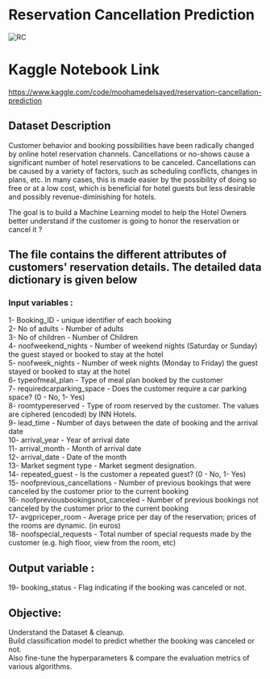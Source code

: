 # Reservation Cancellation Prediction
![RC](https://user-images.githubusercontent.com/108439954/222217456-92356fc5-e97c-4022-9312-ffb412e52608.png)

# Kaggle Notebook Link
https://www.kaggle.com/code/moohamedelsayed/reservation-cancellation-prediction

## Dataset Description
Customer behavior and booking possibilities have been radically changed by online hotel reservation channels. Cancellations or no-shows cause a significant number of hotel reservations to be canceled. Cancellations can be caused by a variety of factors, such as scheduling conflicts, changes in plans, etc. In many cases, this is made easier by the possibility of doing so free or at a low cost, which is beneficial for hotel guests but less desirable and possibly revenue-diminishing for hotels.

The goal is to build a Machine Learning model to help the Hotel Owners better understand if the customer is going to honor the reservation or cancel it ?  

## The file contains the different attributes of customers' reservation details. The detailed data dictionary is given below  

### Input variables :  
1- Booking_ID - unique identifier of each booking  
2- No of adults - Number of adults  
3- No of children - Number of Children  
4- noofweekend_nights - Number of weekend nights (Saturday or Sunday) the guest stayed or booked to stay at the hotel  
5- noofweek_nights - Number of week nights (Monday to Friday) the guest stayed or booked to stay at the hotel  
6- typeofmeal_plan - Type of meal plan booked by the customer  
7- requiredcarparking_space - Does the customer require a car parking space? (0 - No, 1- Yes)  
8- roomtypereserved - Type of room reserved by the customer. The values are ciphered (encoded) by INN Hotels.  
9- lead_time - Number of days between the date of booking and the arrival date  
10- arrival_year - Year of arrival date  
11- arrival_month - Month of arrival date  
12- arrival_date - Date of the month  
13- Market segment type - Market segment designation.  
14- repeated_guest - Is the customer a repeated guest? (0 - No, 1- Yes)  
15- noofprevious_cancellations - Number of previous bookings that were canceled by the customer prior to the current booking  
16- noofpreviousbookingsnot_canceled - Number of previous bookings not canceled by the customer prior to the current booking  
17- avgpriceper_room - Average price per day of the reservation; prices of the rooms are dynamic. (in euros)  
18- noofspecial_requests - Total number of special requests made by the customer (e.g. high floor, view from the room, etc)  

## Output variable :  
19- booking_status - Flag indicating if the booking was canceled or not.  


## Objective:  
Understand the Dataset & cleanup.    
Build classification model to predict whether the booking was canceled or not.  
Also fine-tune the hyperparameters & compare the evaluation metrics of various algorithms.
